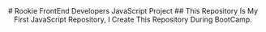 <center>
# Rookie FrontEnd Developers JavaScript Project
## This Repository Is My First JavaScript Repository, I Create This Repository During BootCamp.
</center>

